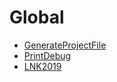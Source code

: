 # Global

- [GenerateProjectFile](/UnrealEngine/global/generateProjectFile)
- [PrintDebug](/UnrealEngine/global/printDebug)
- [LNK2019](/UnrealEngine/global/lnk2019)